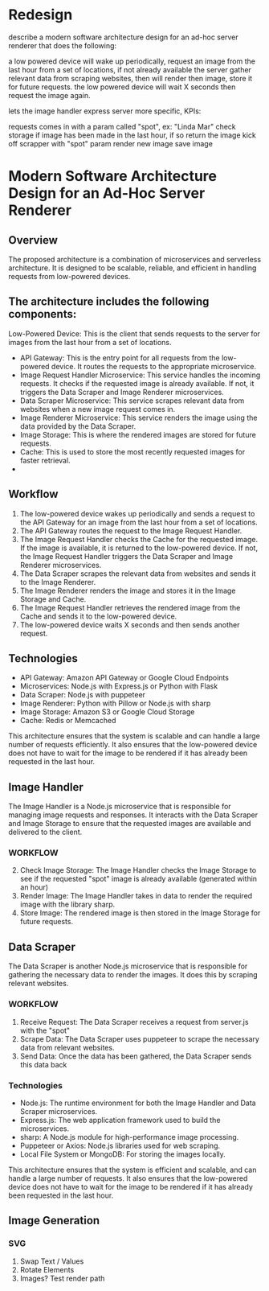 
# Redesign

describe a modern software architecture design for an ad-hoc server renderer that does the following:

a low powered device will wake up periodically, request an image from the last hour from a set of locations, if not already available the server gather relevant data from scraping websites, then will render then image, store it for future requests. the low powered device will wait X seconds then request the image again.


lets the image handler express server more specific, KPIs:

requests comes in with a param called "spot", ex: "Linda Mar"
check storage if image has been made in the last hour, 
    if so
        return the image
kick off scrapper with "spot" param
render new image
save image





# Modern Software Architecture Design for an Ad-Hoc Server Renderer

## Overview
The proposed architecture is a combination of microservices and serverless architecture. It is designed to be scalable, reliable, and efficient in handling requests from low-powered devices. 

## The architecture includes the following components:
Low-Powered Device: This is the client that sends requests to the server for images from the last hour from a set of locations.

- API Gateway: This is the entry point for all requests from the low-powered device. It routes the requests to the appropriate microservice.
- Image Request Handler Microservice: This service handles the incoming requests. It checks if the requested image is already available. If not, it triggers the Data Scraper and Image Renderer microservices.
- Data Scraper Microservice: This service scrapes relevant data from websites when a new image request comes in.
- Image Renderer Microservice: This service renders the image using the data provided by the Data Scraper.
- Image Storage: This is where the rendered images are stored for future requests.
- Cache: This is used to store the most recently requested images for faster retrieval.
- 
## Workflow
1. The low-powered device wakes up periodically and sends a request to the API Gateway for an image from the last hour from a set of locations.
2. The API Gateway routes the request to the Image Request Handler.
3. The Image Request Handler checks the Cache for the requested image. If the image is available, it is returned to the low-powered device. If not, the Image Request Handler triggers the Data Scraper and Image Renderer microservices.
4. The Data Scraper scrapes the relevant data from websites and sends it to the Image Renderer.
5. The Image Renderer renders the image and stores it in the Image Storage and Cache.
6. The Image Request Handler retrieves the rendered image from the Cache and sends it to the low-powered device.
7. The low-powered device waits X seconds and then sends another request.

## Technologies

- API Gateway: Amazon API Gateway or Google Cloud Endpoints
- Microservices: Node.js with Express.js or Python with Flask
- Data Scraper: Node.js with puppeteer
- Image Renderer: Python with Pillow or Node.js with sharp
- Image Storage: Amazon S3 or Google Cloud Storage
- Cache: Redis or Memcached
  
This architecture ensures that the system is scalable and can handle a large number of requests efficiently. It also ensures that the low-powered device does not have to wait for the image to be rendered if it has already been requested in the last hour.


## Image Handler
The Image Handler is a Node.js microservice that is responsible for managing image requests and responses. It interacts with the Data Scraper and Image Storage to ensure that the requested images are available and delivered to the client.
### WORKFLOW
2. Check Image Storage: The Image Handler checks the Image Storage to see if the requested "spot" image is already available (generated within an hour)
3. Render Image: The Image Handler takes in data to render the required image with the library sharp.
4. Store Image: The rendered image is then stored in the Image Storage for future requests.

## Data Scraper
The Data Scraper is another Node.js microservice that is responsible for gathering the necessary data to render the images. It does this by scraping relevant websites.

### WORKFLOW
1. Receive Request: The Data Scraper receives a request from server.js with the "spot"
2. Scrape Data: The Data Scraper uses puppeteer to scrape the necessary data from relevant websites.
3. Send Data: Once the data has been gathered, the Data Scraper sends this data back

### Technologies
- Node.js: The runtime environment for both the Image Handler and Data Scraper microservices.
- Express.js: The web application framework used to build the microservices.
- sharp: A Node.js module for high-performance image processing.
- Puppeteer or Axios: Node.js libraries used for web scraping.
- Local File System or MongoDB: For storing the images locally.
  
This architecture ensures that the system is efficient and scalable, and can handle a large number of requests. It also ensures that the low-powered device does not have to wait for the image to be rendered if it has already been requested in the last hour.

## Image Generation

### SVG

1. Swap Text / Values
2. Rotate Elements
3. Images? Test render path